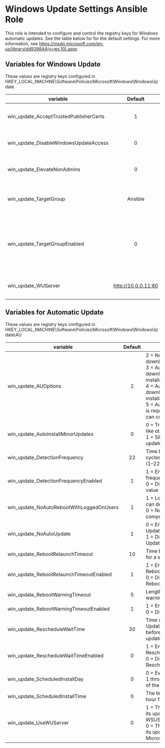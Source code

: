 # Windows Update Settings Ansible Role
This role is intended to configure and control the registry keys for Windows automatic updates. See the table below for for the default settings. For more information, see <https://msdn.microsoft.com/en-us/library/dd939844(v=ws.10).aspx>

## Variables for Windows Update
These values are registry keys configured in HKEY_LOCAL_MACHINE\Software\Policies\Microsoft\Windows\WindowsUpdate

| variable | Default | Options |
| ---------| :-------------: | ------- |
| win_update_AcceptTrustedPublisherCerts | 1 | 1 = Enabled <br> 0 = Disabled |
| win_update_DisableWindowsUpdateAccess  | 0 | 1 = Disables <br> 0 = Enables |
| win_update_ElevateNonAdmins | 0 | 1 = All members <br> 0 = Only Admins |
| win_update_TargetGroup | Ansible | Only used if target group enabled |
| win_update_TargetGroupEnabled | 0 | 1 = Use client-side targeting <br> 0 = Do not use client-side targeting |
| win_update_WUServer | http://10.0.0.11:80 | HTTP(S) URL of WSUS Server |


## Variables for Automatic Update
These values are registry keys configured in HKEY_LOCAL_MACHINE\Software\Policies\Microsoft\Windows\WindowsUpdate\AU

| variable | Default | Options |
| ---------| :-------------: | ------- |
| win_update_AUOptions | 2 | 2 = Notify before download <br> 3 = Automatically download and notify of installation. <br> 4 = Automatically download and schedule installation <br> 5 = Automatic Updates is required and users can configure it |
| win_update_AutoInstallMinorUpdates | 0 | 0 = Treat minor updates like other updates <br> 1 = Silently install minor updates |
| win_update_DetectionFrequency | 22 | Time between detection cycles. Time in hours (1–22) |
| win_update_DetectionFrequencyEnabled | 1 | 1 = Enable detection frequency <br> 0 = Disable. Use default value of 22 hours |
| win_update_NoAutoRebootWithLoggedOnUsers | 1 | 1 = Logged-on user can decide <br> 0 = Notify user that the computer will restart |
| win_update_NoAutoUpdate | 1 | 0 = Enable Automatic Updates <br> 1 = Disable Automatic Updates |
| win_update_RebootRelaunchTimeout | 10 | Time between prompts for a scheduled restart |
| win_update_RebootRelaunchTimeoutEnabled | 1 | 1 = Enable RebootRelaunchTimeout <br> 0 = Disable custom RebootRelaunchTimeout |
| win_update_RebootWarningTimeout | 5 | Length of the restart warning countdown |
| win_update_RebootWarningTimeoutEnabled | 1 | 1 = Enable <br> 0 = Disable |
| win_update_RescheduleWaitTime | 30 | Time Automatic Updates waits at startup before it applies updates |
| win_update_RescheduleWaitTimeEnabled | 0 | 1 = Enable RescheduleWaitTime <br> 0 = Disable RescheduleWaitTime |
| win_update_ScheduledInstallDay | 0 | 0 = Every day <br> 1 through 7 = the days of the week |
| win_update_ScheduledInstallTime | 0 | The time of day in 24-hour format (0–23) |
| win_update_UseWUServer | 0 | 1 = The computer gets its updates from a WSUS server <br> 0 = The computer gets its updates from Microsoft Update |
